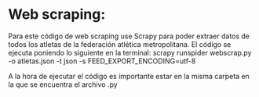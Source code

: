 # Web scraping:

Para este código de web scraping use Scrapy para poder extraer datos de todos los atletas de la federación atlética metropolitana.
El código se ejecuta poniendo lo siguiente en la terminal:
scrapy runspider webscrap.py -o atletas.json -t json -s FEED_EXPORT_ENCODING=utf-8

A la hora de ejecutar el código es importante estar en la misma carpeta en la que se encuentra el archivo .py
